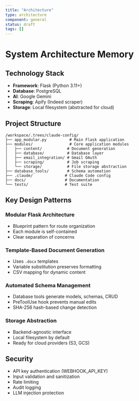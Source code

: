 ```yaml
---
title: "Architecture"
type: architecture
component: general
status: draft
tags: []
---
```


# System Architecture Memory

## Technology Stack
- **Framework**: Flask (Python 3.11+)
- **Database**: PostgreSQL
- **AI**: Google Gemini
- **Scraping**: Apify (Indeed scraper)
- **Storage**: Local filesystem (abstracted for cloud)

## Project Structure
```
/workspace/.trees/claude-config/
├── app_modular.py          # Main Flask application
├── modules/                # Core application modules
│   ├── content/           # Document generation
│   ├── database/          # Database layer
│   ├── email_integration/ # Gmail OAuth
│   ├── scraping/          # Job scraping
│   └── storage/           # File storage abstraction
├── database_tools/        # Schema automation
├── .claude/              # Claude Code config
├── docs/                 # Documentation
└── tests/                # Test suite
```

## Key Design Patterns

### Modular Flask Architecture
- Blueprint pattern for route organization
- Each module is self-contained
- Clear separation of concerns

### Template-Based Document Generation
- Uses `.docx` templates
- Variable substitution preserves formatting
- CSV mapping for dynamic content

### Automated Schema Management
- Database tools generate models, schemas, CRUD
- PreToolUse hook prevents manual edits
- SHA-256 hash-based change detection

### Storage Abstraction
- Backend-agnostic interface
- Local filesystem by default
- Ready for cloud providers (S3, GCS)

## Security
- API key authentication (WEBHOOK_API_KEY)
- Input validation and sanitization
- Rate limiting
- Audit logging
- LLM injection protection
